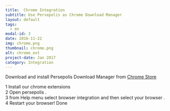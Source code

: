 ```yaml
---
title:  Chrome Integration
subtitle: Use Persepolis as Chrome Download Manager
layout: default
tags:
  - en
modal-id: 3
date: 2016-11-22
img: chrome.png
thumbnail: chrome.png
alt: chrome_ext
project-date: Jan 2017
category: Integration
---
```


<p class="pabout" >
  Download and install Persepolis Download Manager from
  <a href="https://chrome.google.com/webstore/detail/persepolis-download-manag/legimlagjjoghkoedakdjhocbeomojao" target="_blank">
    Chrome Store
  </a><br/>
  <p class="pabout">
 1 Install our chrome extensions<br>
 2 Open persepolis . <br>
 3 from Help menu select browser integration and then select your browser . <br>
  4 Restart your browser! Done <br>

  </p>
